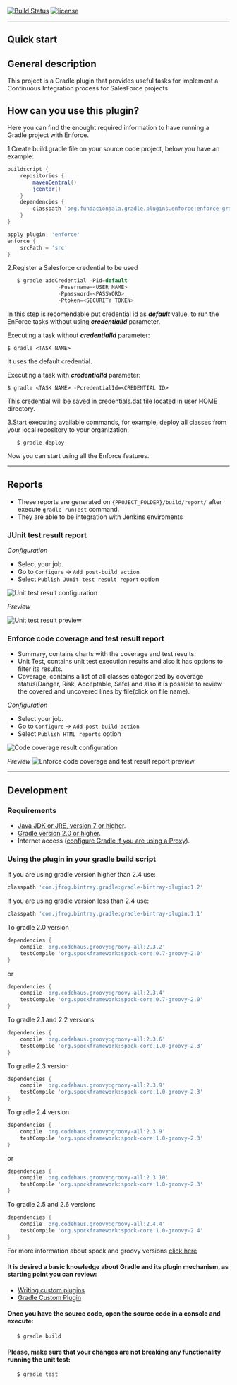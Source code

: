 [![Build Status](https://travis-ci.org/fundacionjala/enforce-gradle-plugin.svg)](https://travis-ci.org/fundacionjala/enforce-gradle-plugin) [![license](http://img.shields.io/badge/license-MIT-brightgreen.svg?style=flat)](https://github.com/fundacionjala/enforce-gradle-plugin/blob/master/LICENSE)

---
Quick start
---

## General description

This project is a Gradle plugin that provides useful tasks for implement a Continuous Integration process for SalesForce projects.

## How can you use this plugin?

Here you can find the enought required information to have running a Gradle project with Enforce.

1.Create build.gradle file on your source code project, below you have an example:

```groovy
buildscript {
    repositories {
        mavenCentral()
        jcenter()
    }
    dependencies {
        classpath 'org.fundacionjala.gradle.plugins.enforce:enforce-gradle-plugin:1.1.1'
    }
}

apply plugin: 'enforce'
enforce {
	srcPath = 'src'
}
```

2.Register a Salesforce credential to be used

```groovy
   $ gradle addCredential -Pid=default
			  	-Pusername=<USER NAME>
			  	-Ppassword=<PASSWORD>
			  	-Ptoken=<SECURITY TOKEN>
```

In this step is recomendable put credential id as ***default*** value, to run the EnForce tasks without using ***credentialId*** parameter.

Executing a task without ***credentialId*** parameter:

	$ gradle <TASK NAME>

It uses the default credential.

Executing a task with ***credentialId*** parameter:

	$ gradle <TASK NAME> -PcredentialId=<CREDENTIAL ID>

This credential will be saved in credentials.dat file located in user HOME directory.

3.Start executing available commands, for example, deploy all classes from your local repository to your organization.

```
   $ gradle deploy
```

Now you can start using all the Enforce features.

---
Reports
---
- These reports are generated on `{PROJECT_FOLDER}/build/report/` after execute `gradle runTest` command.
- They are able to be integration with Jenkins enviroments

### JUnit test result report
*Configuration*
 * Select your job.
 * Go to ``Configure`` -> ``Add post-build action``
 * Select ``Publish JUnit test result report`` option

![Unit test result configuration](https://cloud.githubusercontent.com/assets/8682892/9668384/322f9e9a-524f-11e5-8664-a47427821371.png)

*Preview*

![Unit test result preview](https://cloud.githubusercontent.com/assets/8682892/9668395/423cc2e0-524f-11e5-94c6-dffcd836b0dd.png)

### Enforce code coverage and test result report
* Summary, contains charts with the coverage and test results.
* Unit Test, contains unit test execution results and also it has options to filter its results.
* Coverage, contains a list of all classes categorized by coverage status(Danger, Risk, Acceptable, Safe) and also it is possible to review the covered and uncovered lines by file(click on file name).

*Configuration*
* Select your job.
 * Go to ``Configure`` -> ``Add post-build action``
 * Select ``Publish HTML reports`` option

![Code coverage result configuration](https://cloud.githubusercontent.com/assets/8682892/9668401/477f41ec-524f-11e5-95b9-1b004d5616d8.png)

*Preview*
![Enforce code coverage and test result report preview](https://cloud.githubusercontent.com/assets/8682892/9668406/4d35753e-524f-11e5-938b-9d9edcc79435.png)

---
Development
---

### Requirements
 * [Java JDK or JRE, version 7 or higher](http://java.com/en/).
 * [Gradle version 2.0 or higher](https://gradle.org/docs/current/userguide/installation.html).
 * Internet access ([configure Gradle if you are using a Proxy](https://gradle.org/docs/current/userguide/build_environment.html)).

### Using the plugin in your gradle build script

If you are using gradle version higher than 2.4 use:

```groovy
classpath 'com.jfrog.bintray.gradle:gradle-bintray-plugin:1.2'
```

If you are using gradle version less than 2.4 use:

```groovy
classpath 'com.jfrog.bintray.gradle:gradle-bintray-plugin:1.1'
```

To gradle 2.0 version

```groovy
dependencies {
	compile 'org.codehaus.groovy:groovy-all:2.3.2'
	testCompile 'org.spockframework:spock-core:0.7-groovy-2.0'
}
```
or
```groovy
dependencies {
	compile 'org.codehaus.groovy:groovy-all:2.3.4'
	testCompile 'org.spockframework:spock-core:0.7-groovy-2.0'
}
```

To gradle  2.1 and 2.2 versions

```groovy
dependencies {
	compile 'org.codehaus.groovy:groovy-all:2.3.6'
	testCompile 'org.spockframework:spock-core:1.0-groovy-2.3'
}
```

To gradle  2.3 version

```groovy
dependencies {
	compile 'org.codehaus.groovy:groovy-all:2.3.9'
	testCompile 'org.spockframework:spock-core:1.0-groovy-2.3'
}
```

To gradle  2.4 version

```groovy
dependencies {
	compile 'org.codehaus.groovy:groovy-all:2.3.9'
	testCompile 'org.spockframework:spock-core:1.0-groovy-2.3'
}
```

or

```groovy
dependencies {
	compile 'org.codehaus.groovy:groovy-all:2.3.10'
	testCompile 'org.spockframework:spock-core:1.0-groovy-2.3'
}
```

To gradle  2.5 and 2.6 versions

```groovy
dependencies {
	compile 'org.codehaus.groovy:groovy-all:2.4.4'
	testCompile 'org.spockframework:spock-core:1.0-groovy-2.4'
}
```
 For more information about spock and groovy versions [click here](https://code.google.com/p/spock/wiki/SpockVersionsAndDependencies)


#### It is desired a basic knowledge about Gradle and its plugin mechanism, as starting point you can review:

 * [Writing custom plugins](http://www.gradle.org/docs/current/userguide/custom_plugins.html)
 * [Gradle Custom Plugin](http://www.javacodegeeks.com/2012/08/gradle-custom-plugin.html)

#### Once you have the source code, open the source code in a console and execute:

```
   $ gradle build
```

#### Please, make sure that your changes are not breaking any functionality running the unit test:
```
   $ gradle test
```
